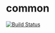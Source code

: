 # common

[![Build Status](https://travis-ci.org/jiaxinwang/common.svg?branch=master)](https://travis-ci.org/jiaxinwang/common)
